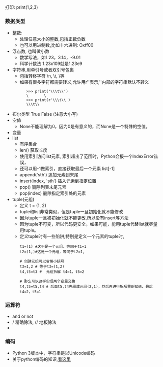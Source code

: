 
打印: print(1,2,3)

### 数据类型
  - 整数:
    - 处理任意大小的整数,包括正数负数
    - 也可以用进制数,比如十六进制: Oxff00
  - 浮点数, 也叫做小数
    - 数学写法，如1.23，3.14，-9.01
    - 科学计数法 1.23x109就是1.23e9
  - 字符串,用单引号或者双引号包裹
    - 包括转移字符 \n, \t, \\等
    - 如果有很多字符都需要转义,允许用r''表示,''内部的字符串默认不转义
       ```
          >>> print('\\\t\\')
          \       \
          >>> print(r'\\\t\\')
          \\\t\\
       ```
  - 布尔类型 True False (注意大小写)
  - 空值 
    - None不能理解为0，因为0是有意义的，而None是一个特殊的空值。
  - 变量
  - list
    - 有序集合
    - len() 获取长度
    - 使用索引访问list元素, 索引超出了范围时，Python会报一个IndexError错误，
    - 还可以用-1做索引，直接获取最后一个元素 list[-1]
    - append('sth') 追加元素到末尾
    - insert(index, 'sth') 插入元素到指定位置
    - pop() 删除列表末尾元素
    - pop(index) 删除指定索引处的元素
  - tuple(元组)
    - 定义 t = (1, 2)
    - tuple和list非常类似，但是tuple一旦初始化就不能修改
    - 因为tuple一旦被初始化就不能更改,所以没有insert等方法
    - 因为tuple不可变，所以代码更安全。如果可能，能用tuple代替list就尽量用tuple。
    - 定义tuple时有一些陷阱,特别是定义一个元素的tuple时,
      ```
      t1=(1) #这不是一个元组，等同于t1=1
      t2=(1,)#这是一个元组，等同于t2=1,

      # 创建元组可以省略小括号
      t3=1,2 # 等于t3=(1,2)
      t4,t5=t3 #  元组拆解 t4=1，t5=2

      # 那么可以这样实现两个变量交换
      t4,t5=t5,t4 # 后面t5,t4先组成元组(2,1)，然后再进行拆解重新赋值，最后t4=2，t5=1  
      ```

### 运算符
  - and or not
  - / 精确除法, // 地板除法
  - 
### 编码
  - Python 3版本中，字符串是以Unicode编码
  - 关于python编码的知识,[看这里](https://www.liaoxuefeng.com/wiki/1016959663602400/1017075323632896)